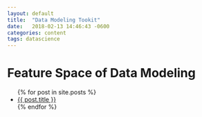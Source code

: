 ```yaml
---
layout: default
title:  "Data Modeling Tookit"
date:   2018-02-13 14:46:43 -0600
categories: content
tags: datascience
---
```


# Feature Space of Data Modeling

<ul>
  {% for post in site.posts %}
    <li>
      <a href="{{ post.url }}">{{ post.title }}</a>
    </li>
  {% endfor %}
</ul>
